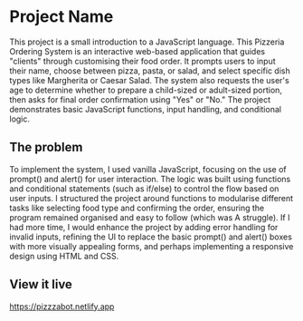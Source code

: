 # Project Name

This project is a small introduction to a JavaScript language. This Pizzeria Ordering System is an interactive web-based application that guides "clients" through customising their food order. It prompts users to input their name, choose between pizza, pasta, or salad, and select specific dish types like Margherita or Caesar Salad. The system also requests the user's age to determine whether to prepare a child-sized or adult-sized portion, then asks for final order confirmation using "Yes" or "No." The project demonstrates basic JavaScript functions, input handling, and conditional logic.

## The problem
To implement the system, I used vanilla JavaScript, focusing on the use of prompt() and alert() for user interaction. The logic was built using functions and conditional statements (such as if/else) to control the flow based on user inputs. I structured the project around functions to modularise different tasks like selecting food type and confirming the order, ensuring the program remained organised and easy to follow (which was A struggle).
If I had more time, I would enhance the project by adding error handling for invalid inputs, refining the UI to replace the basic prompt() and alert() boxes with more visually appealing forms, and perhaps implementing a responsive design using HTML and CSS.

## View it live

https://pizzzabot.netlify.app
